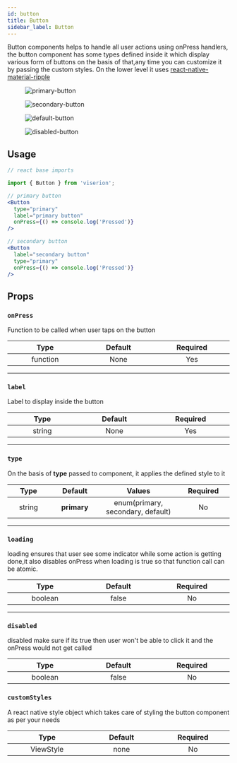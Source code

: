 ```yaml
---
id: button
title: Button
sidebar_label: Button
---
```


Button components helps to handle all user actions using onPress handlers, the button component has some types defined inside it which display various form of buttons on the basis of that,any time you can customize it by passing the custom styles. On the lower level it uses [react-native-material-ripple](https://www.npmjs.com/package/react-native-material-ripple)

<div className="image-horizontal-preview">
    <figure>
      <img src="/viserion/img/primary-button.png" alt="primary-button" />
    </figure>
    <figure>
      <img src="/viserion/img/secondary-button.png" alt="secondary-button" />
    </figure>
    <figure>
      <img src="/viserion/img/default-button.png" alt="default-button" />
    </figure>
    <figure>
      <img src="/viserion/img/disabled-button.png" alt="disabled-button" />
    </figure>
</div>

## Usage

```jsx
// react base imports

import { Button } from 'viserion';

// primary button
<Button
  type="primary"
  label="primary button"
  onPress={() => console.log('Pressed')}
/>

// secondary button
<Button
  label="secondary button"
  type="primary"
  onPress={() => console.log('Pressed')}
/>

```

## Props

### `onPress`

Function to be called when user taps on the button

|        Type         |    Default     | Required|
| :-----------------: | :------------: | :------------:
| function <img width="500"/> | None<img width="500"/>| Yes <img width="500"/>

---

### `label`

Label to display inside the button

|        Type         |    Default     | Required|
| :-----------------: | :------------: | :------------:
| string <img width="500"/> | None <img width="500"/>| Yes <img width="500"/>


---

### `type`

On the basis of **type** passed to component, it applies the defined style to it

|        Type         |    Default     |     Values     | Required|
| :-----------------: | :------------: | :------------:   | :------------:
| string <img width="500"/> | **primary** <img width="500"/> |  enum(primary, secondary, default) <img width="500"/> | No <img width="500"/>


---

### `loading`

loading ensures that user see some indicator while some action is getting done,it also disables onPress when loading is true so that function call can be atomic.

|        Type         |    Default     | Required|
| :-----------------: | :------------: | :------------:
| boolean <img width="500"/> | false <img width="500"/>| No <img width="500"/>

---

### `disabled`

disabled make sure if its true then user won't be able to click it and the onPress would not get called

|        Type         |    Default     | Required
| :-----------------: | :------------: | :------------:
| boolean <img width="500"/> | false <img width="500"/>| No <img width="500"/>


### `customStyles`

A react native style object which takes care of styling the button component as per your needs

|        Type         |    Default     | Required
| :-----------------: | :------------: | :------------:
| ViewStyle <img width="500"/> | none <img width="500"/>| No <img width="500"/>

